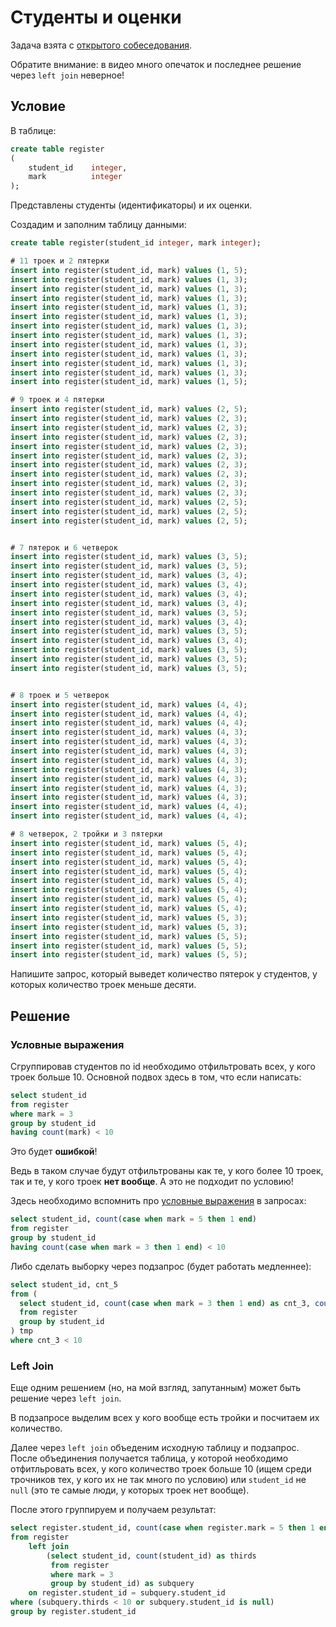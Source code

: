 # Студенты и оценки

Задача взята с [открытого собеседования](https://www.youtube.com/watch?v=yEMW2FRkhOo).

Обратите внимание: в видео много опечаток и последнее решение через `left join` неверное!

## Условие

В таблице:

```sql
create table register
(
    student_id    integer,
    mark          integer
);
```

Представлены студенты (идентификаторы) и их оценки.

Создадим и заполним таблицу данными:

```sql
create table register(student_id integer, mark integer);

# 11 троек и 2 пятерки
insert into register(student_id, mark) values (1, 5);
insert into register(student_id, mark) values (1, 3);
insert into register(student_id, mark) values (1, 3);
insert into register(student_id, mark) values (1, 3);
insert into register(student_id, mark) values (1, 3);
insert into register(student_id, mark) values (1, 3);
insert into register(student_id, mark) values (1, 3);
insert into register(student_id, mark) values (1, 3);
insert into register(student_id, mark) values (1, 3);
insert into register(student_id, mark) values (1, 3);
insert into register(student_id, mark) values (1, 3);
insert into register(student_id, mark) values (1, 3);
insert into register(student_id, mark) values (1, 5);

# 9 троек и 4 пятерки
insert into register(student_id, mark) values (2, 5);
insert into register(student_id, mark) values (2, 3);
insert into register(student_id, mark) values (2, 3);
insert into register(student_id, mark) values (2, 3);
insert into register(student_id, mark) values (2, 3);
insert into register(student_id, mark) values (2, 3);
insert into register(student_id, mark) values (2, 3);
insert into register(student_id, mark) values (2, 3);
insert into register(student_id, mark) values (2, 3);
insert into register(student_id, mark) values (2, 3);
insert into register(student_id, mark) values (2, 5);
insert into register(student_id, mark) values (2, 5);
insert into register(student_id, mark) values (2, 5);


# 7 пятерок и 6 четверок
insert into register(student_id, mark) values (3, 5);
insert into register(student_id, mark) values (3, 5);
insert into register(student_id, mark) values (3, 4);
insert into register(student_id, mark) values (3, 4);
insert into register(student_id, mark) values (3, 4);
insert into register(student_id, mark) values (3, 4);
insert into register(student_id, mark) values (3, 5);
insert into register(student_id, mark) values (3, 4);
insert into register(student_id, mark) values (3, 5);
insert into register(student_id, mark) values (3, 4);
insert into register(student_id, mark) values (3, 5);
insert into register(student_id, mark) values (3, 5);
insert into register(student_id, mark) values (3, 5);


# 8 троек и 5 четверок
insert into register(student_id, mark) values (4, 4);
insert into register(student_id, mark) values (4, 4);
insert into register(student_id, mark) values (4, 4);
insert into register(student_id, mark) values (4, 3);
insert into register(student_id, mark) values (4, 3);
insert into register(student_id, mark) values (4, 3);
insert into register(student_id, mark) values (4, 3);
insert into register(student_id, mark) values (4, 3);
insert into register(student_id, mark) values (4, 3);
insert into register(student_id, mark) values (4, 3);
insert into register(student_id, mark) values (4, 3);
insert into register(student_id, mark) values (4, 4);
insert into register(student_id, mark) values (4, 4);

# 8 четверок, 2 тройки и 3 пятерки
insert into register(student_id, mark) values (5, 4);
insert into register(student_id, mark) values (5, 4);
insert into register(student_id, mark) values (5, 4);
insert into register(student_id, mark) values (5, 4);
insert into register(student_id, mark) values (5, 4);
insert into register(student_id, mark) values (5, 4);
insert into register(student_id, mark) values (5, 4);
insert into register(student_id, mark) values (5, 4);
insert into register(student_id, mark) values (5, 3);
insert into register(student_id, mark) values (5, 3);
insert into register(student_id, mark) values (5, 5);
insert into register(student_id, mark) values (5, 5);
insert into register(student_id, mark) values (5, 5);
```

Напишите запрос, который выведет количество пятерок у студентов, у которых количество троек меньше десяти.

## Решение

### Условные выражения

Сгруппировав студентов по id необходимо отфильтровать всех, у кого троек больше 10. Основной подвох здесь в том, что если написать:

```sql
select student_id
from register
where mark = 3
group by student_id
having count(mark) < 10
```

Это будет **ошибкой**!

Ведь в таком случае будут отфильтрованы как те, у кого более 10 троек, так и те, у кого троек **нет вообще**. А это не подходит по условию!

Здесь необходимо вспомнить про [условные выражения](https://postgrespro.ru/docs/postgresql/16/functions-conditional) в запросах:

```sql
select student_id, count(case when mark = 5 then 1 end)
from register
group by student_id
having count(case when mark = 3 then 1 end) < 10
```

Либо сделать выборку через подзапрос (будет работать медленнее):

```sql
select student_id, cnt_5 
from (
  select student_id, count(case when mark = 3 then 1 end) as cnt_3, count(case when mark = 5 then 1 end) as cnt_5
  from register
  group by student_id
) tmp
where cnt_3 < 10
```

### Left Join

Еще одним решением (но, на мой взгляд, запутанным) может быть решение через `left join`.

В подзапросе выделим всех у кого вообще есть тройки и посчитаем их количество.

Далее через `left join` объеденим исходную таблицу и подзапрос. После объединения получается таблица, у которой необходимо отфитльровать всех, у кого количество троек больше 10 (ищем среди трочников тех, у кого их не так много по условию) или `student_id` не `null` (это те самые люди, у которых троек нет вообще).

После этого группируем и получаем результат:

```sql
select register.student_id, count(case when register.mark = 5 then 1 end) as count_of_rows
from register
    left join
        (select student_id, count(student_id) as thirds 
         from register
         where mark = 3
         group by student_id) as subquery 
    on register.student_id = subquery.student_id
where (subquery.thirds < 10 or subquery.student_id is null)
group by register.student_id
```
